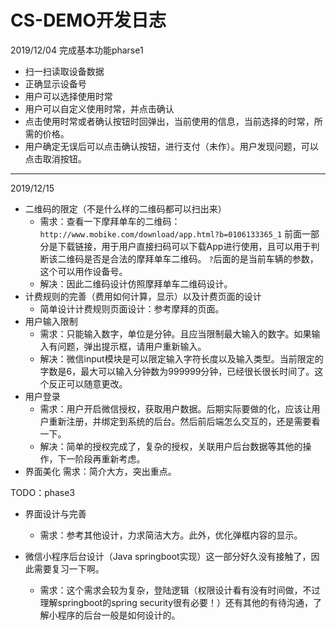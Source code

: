 # CS-DEMO开发日志

2019/12/04
完成基本功能pharse1

- 扫一扫读取设备数据
- 正确显示设备号
- 用户可以选择使用时常
- 用户可以自定义使用时常，并点击确认
- 点击使用时常或者确认按钮时回弹出，当前使用的信息，当前选择的时常，所需的价格。
- 用户确定无误后可以点击确认按钮，进行支付（未作）。用户发现问题，可以点击取消按钮。

---

2019/12/15

- 二维码的限定（不是什么样的二维码都可以扫出来）
    - 需求：查看一下摩拜单车的二维码：
      `http://www.mobike.com/download/app.html?b=0106133365_1`
      前面一部分是下载链接，用于用户直接扫码可以下载App进行使用，且可以用于判断该二维码是否是合法的摩拜单车二维码。
      `?`后面的是当前车辆的参数，这个可以用作设备号。
    - 解决：因此二维码设计仿照摩拜单车二维码设计。
- 计费规则的完善（费用如何计算，显示）以及计费页面的设计
    - 简单设计计费规则页面设计：参考摩拜的页面。
- 用户输入限制
    - 需求：只能输入数字，单位是分钟。且应当限制最大输入的数字。如果输入有问题，弹出提示框，请用户重新输入。
    - 解决：微信input模块是可以限定输入字符长度以及输入类型。当前限定的字数是6，最大可以输入分钟数为999999分钟，已经很长很长时间了。这个反正可以随意更改。
- 用户登录
    - 需求：用户开启微信授权，获取用户数据。后期实际要做的化，应该让用户重新注册，并绑定到系统的后台。然后前后端怎么交互的，还是需要看一下。
    - 解决：简单的授权完成了，复杂的授权，关联用户后台数据等其他的操作，下一阶段再重新考虑。
- 界面美化
    需求：简介大方，突出重点。

TODO：phase3

- 界面设计与完善
    - 需求：参考其他设计，力求简洁大方。此外，优化弹框内容的显示。
    
- 微信小程序后台设计（Java springboot实现）这一部分好久没有接触了，因此需要复习一下啊。
    - 需求：这个需求会较为复杂，登陆逻辑（权限设计看有没有时间做，不过理解springboot的spring security很有必要！）还有其他的有待沟通，了解小程序的后台一般是如何设计的。

  